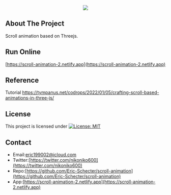 <p align="center">
  <img src="./screenshot/profile.gif">
</p>

## About The Project
Scroll animation based on Threejs.  

## Run Online   
[https://scroll-animation-2.netlify.app](https://scroll-animation-2.netlify.app) 

## Reference
Tutorial https://tympanus.net/codrops/2022/01/05/crafting-scroll-based-animations-in-three-js/

## License
This project is licensed under [![License: MIT](https://img.shields.io/badge/License-MIT-yellow.svg)](https://opensource.org/licenses/MIT)

## Contact
* Email:[eric199002@icloud.com](eric199002@icloud.com)
* Twitter:[https://twitter.com/nikoniko600](https://twitter.com/nikoniko600)
* Repo:[https://github.com/Eric-Schecter/scroll-animation](https://github.com/Eric-Schecter/scroll-animation)
* App:[https://scroll-animation-2.netlify.app](https://scroll-animation-2.netlify.app) 